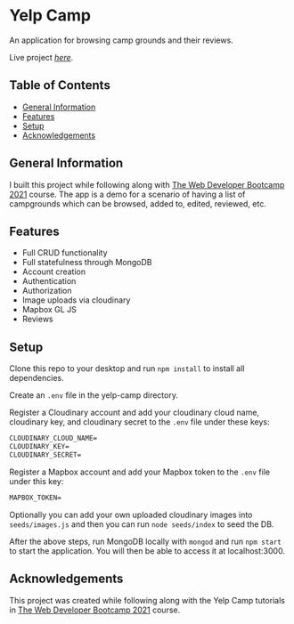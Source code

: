 
# Yelp Camp <!-- omit in toc -->

An application for browsing camp grounds and their reviews.

Live project [_here_](https://yelp-camp-willswats.herokuapp.com/).

## Table of Contents <!-- omit in toc -->

  - [General Information](#general-information)
  - [Features](#features)
  - [Setup](#setup)
  - [Acknowledgements](#acknowledgements)

## General Information

I built this project while following along with [The Web Developer Bootcamp 2021](https://www.udemy.com/course/the-web-developer-bootcamp) course. The app is a demo for a scenario of having a list of campgrounds which can be browsed, added to, edited, reviewed, etc.

## Features

- Full CRUD functionality
- Full statefulness through MongoDB
- Account creation
- Authentication
- Authorization
- Image uploads via cloudinary
- Mapbox GL JS
- Reviews

## Setup

Clone this repo to your desktop and run ```npm install``` to install all dependencies.

Create an ```.env``` file in the yelp-camp directory.

Register a Cloudinary account and add your cloudinary cloud name, cloudinary key, and cloudinary secret to the ```.env``` file under these keys:

```txt
CLOUDINARY_CLOUD_NAME=
CLOUDINARY_KEY=
CLOUDINARY_SECRET=
```

Register a Mapbox account and add your Mapbox token to the ```.env``` file under this key:

```txt
MAPBOX_TOKEN=
```

Optionally you can add your own uploaded cloudinary images into ```seeds/images.js``` and then you can run ```node seeds/index``` to seed the DB.

After the above steps, run MongoDB locally with ```mongod``` and run ```npm start``` to start the application. You will then be able to access it at localhost:3000.

## Acknowledgements

This project was created while following along with the Yelp Camp tutorials in [The Web Developer Bootcamp 2021](https://www.udemy.com/course/the-web-developer-bootcamp) course.
